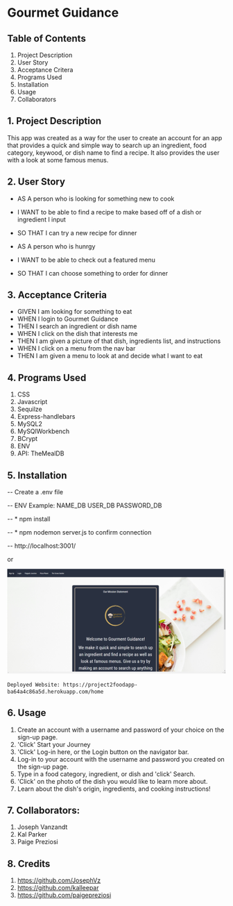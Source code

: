 # Gourmet Guidance

## Table of Contents
1. Project Description
2. User Story
3. Acceptance Critera
4. Programs Used
5. Installation
6. Usage
7. Collaborators

## 1. Project Description
This app was created as a way for the user to create an account for an app that provides a quick and simple way to search up an ingredient, food category, keywood, or dish name to find a recipe. It also provides the user with a look at some famous menus. 

## 2. User Story
- AS A person who is looking for something new to cook
- I WANT to be able to find a recipe to make based off of a dish or ingredient I input
- SO THAT I can try a new recipe for dinner

- AS A person who is hunrgy
- I WANT to be able to check out a featured menu
- SO THAT I can choose something to order for dinner

## 3. Acceptance Criteria
- GIVEN I am looking for something to eat
- WHEN I login to Gourmet Guidance
- THEN I search an ingredient or dish name
- WHEN I click on the dish that interests me
- THEN I am given a picture of that dish, ingredients list, and instructions
- WHEN I click on a menu from the nav bar
- THEN I am given a menu to look at and decide what I want to eat

## 4. Programs Used
1. CSS
2. Javascript
3. Sequilze 
4. Express-handlebars
5. MySQL2
6. MySQlWorkbench
7. BCrypt
8. ENV
9. API: TheMealDB


## 5. Installation
-- Create a .env file

-- ENV Example:
NAME_DB
USER_DB
PASSWORD_DB

-- * npm install

-- * npm nodemon server.js to confirm connection 

-- http://localhost:3001/

or

![alt text](<website 2.PNG>)

```
Deployed Website: https://project2foodapp-ba64a4c86a5d.herokuapp.com/home
```

## 6. Usage

1. Create an account with a username and password of your choice on the sign-up page.
2. 'Click' Start your Journey 
3. 'Click' Log-in here, or the Login button on the navigator bar. 
4. Log-in to your account with the username and password you created on the sign-up page.
5. Type in a food category, ingredient, or dish and 'click' Search. 
6. 'Click' on the photo of the dish you would like to learn more about. 
7. Learn about the dish's origin, ingredients, and cooking instructions!

## 7. Collaborators: 
1. Joseph Vanzandt
2. Kal Parker 
3. Paige Preziosi

## 8. Credits 
1. https://github.com/JosephVz
2. https://github.com/kalleepar
3. https://github.com/paigepreziosi
